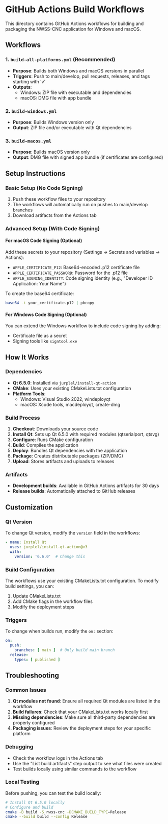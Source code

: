 # GitHub Actions Build Workflows

This directory contains GitHub Actions workflows for building and packaging the NWSS-CNC application for Windows and macOS.

## Workflows

### 1. `build-all-platforms.yml` (Recommended)
- **Purpose**: Builds both Windows and macOS versions in parallel
- **Triggers**: Push to main/develop, pull requests, releases, and tags starting with 'v'
- **Outputs**: 
  - Windows: ZIP file with executable and dependencies
  - macOS: DMG file with app bundle

### 2. `build-windows.yml`
- **Purpose**: Builds Windows version only
- **Output**: ZIP file and/or executable with Qt dependencies

### 3. `build-macos.yml`
- **Purpose**: Builds macOS version only  
- **Output**: DMG file with signed app bundle (if certificates are configured)

## Setup Instructions

### Basic Setup (No Code Signing)
1. Push these workflow files to your repository
2. The workflows will automatically run on pushes to main/develop branches
3. Download artifacts from the Actions tab

### Advanced Setup (With Code Signing)

#### For macOS Code Signing (Optional)
Add these secrets to your repository (Settings → Secrets and variables → Actions):

- `APPLE_CERTIFICATE_P12`: Base64-encoded .p12 certificate file
- `APPLE_CERTIFICATE_PASSWORD`: Password for the .p12 file  
- `APPLE_SIGNING_IDENTITY`: Code signing identity (e.g., "Developer ID Application: Your Name")

To create the base64 certificate:
```bash
base64 -i your_certificate.p12 | pbcopy
```

#### For Windows Code Signing (Optional)
You can extend the Windows workflow to include code signing by adding:
- Certificate file as a secret
- Signing tools like `signtool.exe`

## How It Works

### Dependencies
- **Qt 6.5.0**: Installed via `jurplel/install-qt-action`
- **CMake**: Uses your existing CMakeLists.txt configuration
- **Platform Tools**: 
  - Windows: Visual Studio 2022, windeployqt
  - macOS: Xcode tools, macdeployqt, create-dmg

### Build Process
1. **Checkout**: Downloads your source code
2. **Install Qt**: Sets up Qt 6.5.0 with required modules (qtserialport, qtsvg)
3. **Configure**: Runs CMake configuration
4. **Build**: Compiles the application
5. **Deploy**: Bundles Qt dependencies with the application
6. **Package**: Creates distributable packages (ZIP/DMG)
7. **Upload**: Stores artifacts and uploads to releases

### Artifacts
- **Development builds**: Available in GitHub Actions artifacts for 30 days
- **Release builds**: Automatically attached to GitHub releases

## Customization

### Qt Version
To change Qt version, modify the `version` field in the workflows:
```yaml
- name: Install Qt
  uses: jurplel/install-qt-action@v3
  with:
    version: '6.6.0'  # Change this
```

### Build Configuration
The workflows use your existing CMakeLists.txt configuration. To modify build settings, you can:
1. Update CMakeLists.txt 
2. Add CMake flags in the workflow files
3. Modify the deployment steps

### Triggers
To change when builds run, modify the `on:` section:
```yaml
on:
  push:
    branches: [ main ]  # Only build main branch
  release:
    types: [ published ]
```

## Troubleshooting

### Common Issues

1. **Qt modules not found**: Ensure all required Qt modules are listed in the workflow
2. **Build failures**: Check that your CMakeLists.txt works locally first
3. **Missing dependencies**: Make sure all third-party dependencies are properly configured
4. **Packaging issues**: Review the deployment steps for your specific platform

### Debugging
- Check the workflow logs in the Actions tab
- Use the "List build artifacts" step output to see what files were created
- Test builds locally using similar commands to the workflow

### Local Testing
Before pushing, you can test the build locally:

```bash
# Install Qt 6.5.0 locally
# Configure and build
cmake -B build -S nwss-cnc -DCMAKE_BUILD_TYPE=Release
cmake --build build --config Release
``` 